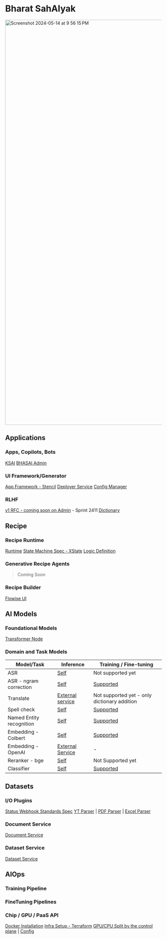 # Bharat SahAIyak

<img width="1304" alt="Screenshot 2024-05-14 at 9 56 15 PM" src="https://github.com/BharatSahAIyak/issues/assets/7413816/7ea7ce19-8e7e-405d-8220-42649c617c37">

## Applications

### Apps, Copilots, Bots
[KSAI](https://github.com/BharatSahAIyak/KISAI-bot)
[BHASAI Admin](https://github.com/BharatSahAIyak/admin)

### UI Framework/Generator

[App Framework - Stencil](https://github.com/SamagraX-Stencil/stencil-ui/)
[Deployer Service](https://github.com/BharatSahAIyak/deployer)
[Config Manager](https://github.com/BharatSahAIyak/deployer/tree/dev/src/modules/external-config)

### RLHF
[v1 RFC - coming soon on Admin](https://github.com/BharatSahAIyak/ai-tools/issues/25) - Sprint 2411
[Dictionary]()

## Recipe

### Recipe Runtime

[Runtime](https://github.com/BharatSahAIyak/orchestrator)
[State Machine Spec - XState](https://stately.ai/docs/xstate)
[Logic Definition](https://github.com/BharatSahAIyak/orchestrator/blob/dev/src/xstate/xstate.factory.ts)

### Generative Recipe Agents
> Coming Soon

### Recipe Builder
[Flowise UI](https://github.com/BharatSahAIyak/flowise)

## AI Models

### Foundational Models
[Transformer Node]()

### Domain and Task Models
| Model/Task                | Inference   | Training / Fine-tuning     | 
|-------------------------------|---------|---------------|
| ASR                           | [Self](https://github.com/BharatSahAIyak/ai-tools/tree/dev/src/asr/fairseq_mms) |Not supported yet |
| ASR - ngram correction               | [Self](https://github.com/BharatSahAIyak/ai-tools/tree/dev/src/spell_check/kenlm/local) |[Supported](https://github.com/BharatSahAIyak/ai-tools/tree/dev/src/spell_check/kenlm/local) | 
| Translate  | [External service](https://github.com/BharatSahAIyak/ai-tools/tree/dev/src/text_translation/azure/remote) | Not supported yet - only dictionary addition  | 
| Spell check | [Self](https://github.com/BharatSahAIyak/spellcheck/blob/dev/spellcheck/app.py)| [Supported](https://github.com/BharatSahAIyak/spellcheck/blob/dev/spellcheck/app.py)  | 
| Named Entity recognition               | [Self](https://github.com/BharatSahAIyak/ai-tools/tree/dev/src/ner/agri_ner_akai)| [Supported](https://github.com/BharatSahAIyak/NER_training)  |
| Embedding - Colbert       | [Self](https://github.com/BharatSahAIyak/ai-tools/tree/dev/src/embeddings/colbert/local)| [Supported](https://github.com/BharatSahAIyak/colbert-finetune)  |
| Embedding - OpenAI                         | [External Service](https://github.com/BharatSahAIyak/ai-tools/tree/dev/src/embeddings/openai)| -   | 
| Reranker - bge                      | [Self](https://github.com/BharatSahAIyak/ai-tools/tree/dev/src/rerankers/bge_base/local)| Not Supported yet  | 
| Classifier | [Self](https://github.com/BharatSahAIyak/ai-tools/tree/dev/src/text_classification) | [Supported](https://github.com/BharatSahAIyak/Classifier_training)  |

## Datasets

### I/O Plugins
[Status Webhook Standards Spec](https://github.com/BharatSahAIyak/standards/issues/13)
[YT Parser](https://github.com/BharatSahAIyak/yt-parser) | [PDF Parser](https://github.com/BharatSahAIyak/pdf-parser) | [Excel Parser](https://github.com/BharatSahAIyak/excel-parser)

### Document Service

[Document Service](https://github.com/BharatSahAIyak/document-service)

### Dataset Service

[Dataset Service](https://github.com/BharatSahAIyak/dataset-service)

## AIOps

### Training Pipeline

### FineTuning Pipelines

### Chip / GPU / PaaS API

[Docker Installation](https://github.com/BharatSahAIyak/docker-bhasai)
[Infra Setup - Terraform](https://github.com/BharatSahAIyak/infra)
[GPU/CPU Split by the control plane](https://github.com/BharatSahAIyak/docker-bhasai/blob/dev/ai-tools/generate.sh) | [Config](https://github.com/BharatSahAIyak/ai-tools/blob/dev/config.json)
